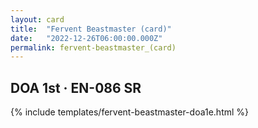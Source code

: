 ```yaml
---
layout: card
title:  "Fervent Beastmaster (card)"
date:   "2022-12-26T06:00:00.000Z"
permalink: fervent-beastmaster_(card)
---
```


## DOA 1st &middot; EN-086 SR

{% include templates/fervent-beastmaster-doa1e.html %}
